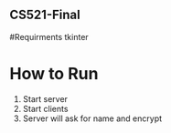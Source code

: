 ## CS521-Final


#Requirments
tkinter
# How to Run
1. Start server
2. Start clients
3. Server will ask for name and encrypt

